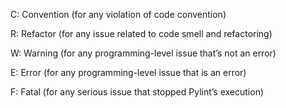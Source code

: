 C: Convention (for any violation of code convention)

R: Refactor (for any issue related to code smell and refactoring)

W: Warning (for any programming-level issue that’s not an error)

E: Error (for any programming-level issue that is an error)

F: Fatal (for any serious issue that stopped Pylint’s execution)